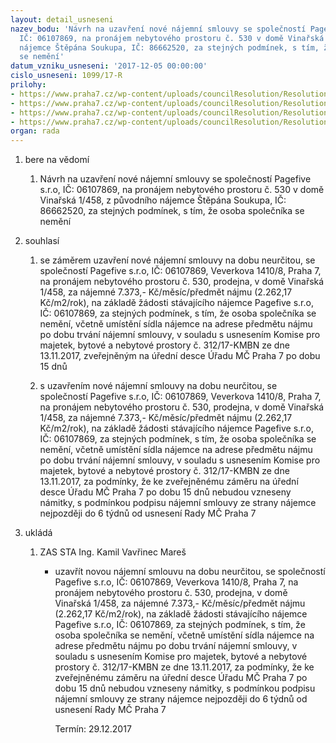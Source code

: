 ```yaml
---
layout: detail_usneseni
nazev_bodu: 'Návrh na uzavření nové nájemní smlouvy se společností Pagefive s.r.o,
  IČ: 06107869, na pronájem nebytového prostoru č. 530 v domě Vinařská 1/458, z původního
  nájemce Štěpána Soukupa, IČ: 86662520, za stejných podmínek, s tím, že osoba společníka
  se nemění'
datum_vzniku_usneseni: '2017-12-05 00:00:00'
cislo_usneseni: 1099/17-R
prilohy:
- https://www.praha7.cz/wp-content/uploads/councilResolution/Resolutions/29689/export/01_SoukupPagefive458~305341.docx
- https://www.praha7.cz/wp-content/uploads/councilResolution/Resolutions/29689/export/02_SoukupPagefive458~305340.pdf
- https://www.praha7.cz/wp-content/uploads/councilResolution/Resolutions/29689/export/03_SoukupPagefive458~305339.pdf
- https://www.praha7.cz/wp-content/uploads/councilResolution/Resolutions/29689/export/export~306218.pdf
organ: rada
---
```

<ol id="urzList" class="urzList_view"><li id="" class="urzClass1"><span name="1">bere na vědomí</span><ol class="urzOlClass decimal "><li style="text-align: left;" id="" class="urzClass2"><span><p>Návrh na uzavření nové nájemní smlouvy se společností Pagefive s.r.o, IČ: 06107869, na pronájem nebytového prostoru č. 530 v domě Vinařská 1/458, z původního nájemce Štěpána Soukupa, IČ: 86662520, za stejných podmínek, s tím, že osoba společníka se nemění</p></span></li></ol></li><li id="" class="urzClass1"><span name="26">souhlasí</span><ol id="" class="urzOlClass decimal "><li style="text-align: left;" id="" class="urzClass2"><span><p>se záměrem uzavření nové nájemní smlouvy na dobu neurčitou, se společností Pagefive s.r.o, IČ: 06107869, Veverkova 1410/8, Praha 7, na pronájem nebytového prostoru č. 530, prodejna, v domě Vinařská 1/458, za nájemné 7.373,- Kč/měsíc/předmět nájmu (2.262,17 Kč/m2/rok), na základě žádosti stávajícího nájemce Pagefive s.r.o, IČ: 06107869, za stejných podmínek, s tím, že osoba společníka se nemění,&nbsp;včetně umístění sídla nájemce na adrese předmětu nájmu po dobu trvání nájemní smlouvy, v souladu s usnesením Komise pro majetek, bytové a nebytové prostory č. 312/17-KMBN ze dne 13.11.2017, zveřejněným na úřední desce Úřadu MČ Praha 7 po dobu 15 dnů</p></span></li><li style="text-align: left;" id="" class="urzClass2"><span><p>s uzavřením nové nájemní smlouvy na dobu neurčitou, se společností Pagefive s.r.o, IČ: 06107869, Veverkova 1410/8, Praha 7, na pronájem nebytového prostoru č. 530, prodejna, v domě Vinařská 1/458, za nájemné 7.373,- Kč/měsíc/předmět nájmu (2.262,17 Kč/m2/rok), na základě žádosti stávajícího nájemce Pagefive s.r.o, IČ: 06107869, za stejných podmínek, s tím, že osoba společníka se nemění, včetně umístění sídla nájemce na adrese předmětu nájmu po dobu trvání nájemní smlouvy, v souladu s usnesením Komise pro majetek, bytové a nebytové prostory č. 312/17-KMBN ze dne 13.11.2017, za podmínky, že ke zveřejněnému záměru na úřední desce Úřadu MČ Praha 7 po dobu 15 dnů nebudou vzneseny námitky, s podmínkou podpisu nájemní smlouvy ze strany nájemce nejpozději do 6 týdnů od usnesení Rady MČ Praha 7</p></span></li></ol></li><li class="urzClass1" id="urzUkoly"><span name="1">ukládá</span><ol class="urzOlClass"><li class="urzClass2"><span><p>ZAS STA Ing. Kamil Vavřinec Mareš</p></span><ul class="urzUlClass"><li class="urzClass3"><span><p>uzavřít novou nájemní smlouvu na dobu neurčitou, se společností Pagefive s.r.o, IČ: 06107869, Veverkova 1410/8, Praha 7, na pronájem nebytového prostoru č. 530, prodejna, v domě Vinařská 1/458, za nájemné 7.373,- Kč/měsíc/předmět nájmu (2.262,17 Kč/m2/rok), na základě žádosti stávajícího nájemce Pagefive s.r.o, IČ: 06107869, za stejných podmínek, s tím, že osoba společníka se nemění, včetně umístění sídla nájemce na adrese předmětu nájmu po dobu trvání nájemní smlouvy, v souladu s usnesením Komise pro majetek, bytové a nebytové prostory č. 312/17-KMBN ze dne 13.11.2017, za podmínky, že ke zveřejněnému záměru na úřední desce Úřadu MČ Praha 7 po dobu 15 dnů nebudou vzneseny námitky, s podmínkou podpisu nájemní smlouvy ze strany nájemce nejpozději do 6 týdnů od usnesení Rady MČ Praha 7</p></span><span class="urzUkolTermin">  Termín:&nbsp;29.12.2017</span></li></ul></li></ol></li></ol>
